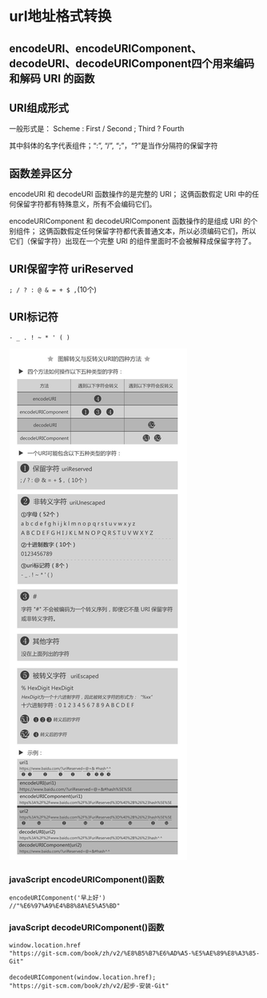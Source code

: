 # url地址格式转换

## encodeURI、encodeURIComponent、decodeURI、decodeURIComponent四个用来编码和解码 URI 的函数

## URI组成形式

一般形式是：
Scheme : First / Second ; Third ? Fourth

其中斜体的名字代表组件；“:”, “/”, “;”，“?”是当作分隔符的保留字符

## 函数差异区分

encodeURI 和 decodeURI 函数操作的是完整的 URI；
这俩函数假定 URI 中的任何保留字符都有特殊意义，所有不会编码它们。

encodeURIComponent 和 decodeURIComponent 函数操作的是组成 URI 的个别组件；
这俩函数假定任何保留字符都代表普通文本，所以必须编码它们，所以它们（保留字符）出现在一个完整 URI 的组件里面时不会被解释成保留字符了。

## URI保留字符 uriReserved

`; / ? : @ & = + $ ,`(10个)

## URI标记符
`- _ . ! ~ * ' ( )`

<img src="/img/uri编码与解码.jpg" title="uri编码与解码.jpg" />

### javaScript encodeURIComponent()函数
```
encodeURIComponent('早上好')
//"%E6%97%A9%E4%B8%8A%E5%A5%BD"
```

### javaScript decodeURIComponent()函数
```
window.location.href
"https://git-scm.com/book/zh/v2/%E8%B5%B7%E6%AD%A5-%E5%AE%89%E8%A3%85-Git"

decodeURIComponent(window.location.href);
"https://git-scm.com/book/zh/v2/起步-安装-Git"
```